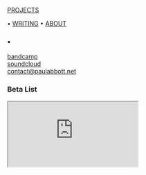 <!-- NAV for all headers !-->
[PROJECTS](https://paulabbott.net/index.html)
<!--[Future](https://paulabbott.net/future/)!-->
 • [WRITING](https://paulabbott.net/wr)
 • [ABOUT](https://paulabbott.net/about/)
<!-- end nav! -->

### •

<div id="about-text" markdown="1">

[bandcamp](https://paul-abbott.bandcamp.com)  
[soundcloud](https://soundcloud.com/antrgor_reiz)  
contact@paulabbott.net  

### Beta List

<iframe src="https://docs.google.com/spreadsheets/d/e/2PACX-1vQgdLTBRpSModZZMiFidE7vCDy_nhBHeM4jRjmkz4MYv-8AZOYKREvGCnnJH0i-FflTCMMR6ZBF9nHg/pubhtml?gid=0&single=true&widget=false&headers=false&chrome=false"></iframe>
